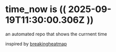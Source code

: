 # time_now is (( 2025-09-19T11:30:00.306Z ))

an automated repo that shows the currnent time

inspired by [breakingheatmap](https://github.com/breakingheatmap/breakingheatmap)